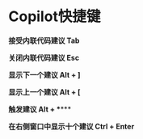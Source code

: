 # Copilot快捷键

**接受内联代码建议 Tab**


**关闭内联代码建议 Esc**


**显示下一个建议 Alt + ]**


**显示上一个建议 Alt + [**



**触发建议 Alt + \******



**在右侧窗口中显示十个建议 Ctrl + Enter**